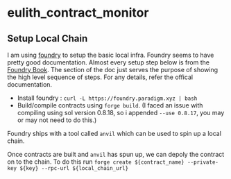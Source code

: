 # eulith_contract_monitor

## Setup Local Chain
I am using [foundry](https://github.com/foundry-rs/foundry) to setup the basic local infra. Foundry seems to have pretty good documentation. Almost every setup step below is from the [Foundry Book](https://book.getfoundry.sh/). The section of the doc just serves the purpose of showing the high level sequence of steps. For any details, refer the offical documentation. 

- Install foundry : `curl -L https://foundry.paradigm.xyz | bash`
- Build/compile contracts using `forge build`. (I faced an issue with compiling using sol version 0.8.18, so i appended `--use 0.8.17`, you may or may not need to do this.)

Foundry ships with a tool called `anvil` which can be used to spin up a local chain.

Once contracts are built and `anvil` has spun up, we can depoly the contract on to the chain. 
To do this run `forge create ${contract_name} --private-key ${key} --rpc-url ${local_chain_url}`
